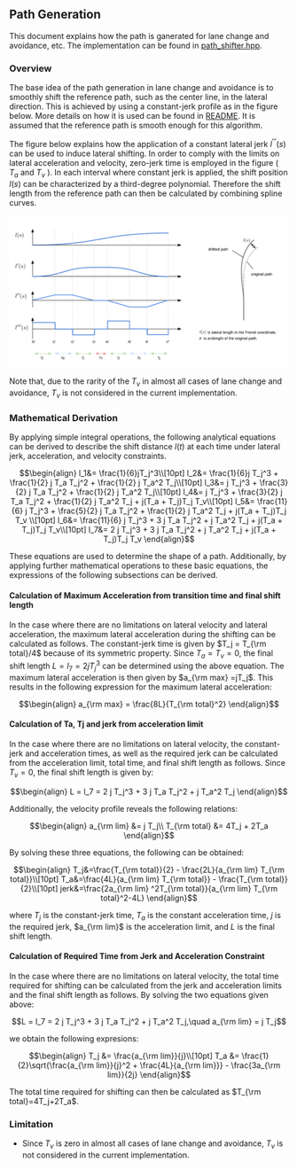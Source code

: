## Path Generation

This document explains how the path is ganerated for lane change and avoidance, etc. The implementation can be found in [path_shifter.hpp](https://github.com/autowarefoundation/autoware.universe/blob/main/planning/behavior_path_planner/include/behavior_path_planner/scene_module/utils/path_shifter.hpp).

### Overview

The base idea of the path generation in lane change and avoidance is to smoothly shift the reference path, such as the center line, in the lateral direction. This is achieved by using a constant-jerk profile as in the figure below. More details on how it is used can be found in [README](https://github.com/autowarefoundation/autoware.universe/blob/main/planning/behavior_path_planner/README.md). It is assumed that the reference path is smooth enough for this algorithm.

The figure below explains how the application of a constant lateral jerk $l^{'''}(s)$ can be used to induce lateral shifting. In order to comply with the limits on lateral acceleration and velocity, zero-jerk time is employed in the figure ( $T_a$ and $T_v$ ). In each interval where constant jerk is applied, the shift position $l(s)$ can be characterized by a third-degree polynomial. Therefore the shift length from the reference path can then be calculated by combining spline curves.

<p align="center">
  <img src="./image/path_shifter.png" width="800">
</p>

Note that, due to the rarity of the $T_v$ in almost all cases of lane change and avoidance, $T_v$ is not considered in the current implementation.

### Mathematical Derivation

By applying simple integral operations, the following analytical equations can be derived to describe the shift distance $l(t)$ at each time under lateral jerk, acceleration, and velocity constraints.

```math
\begin{align}
l_1&= \frac{1}{6}jT_j^3\\[10pt]
l_2&= \frac{1}{6}j T_j^3 + \frac{1}{2} j T_a T_j^2 + \frac{1}{2} j T_a^2 T_j\\[10pt]
l_3&= j  T_j^3 + \frac{3}{2} j T_a T_j^2 + \frac{1}{2} j T_a^2 T_j\\[10pt]
l_4&= j T_j^3 + \frac{3}{2} j T_a T_j^2 + \frac{1}{2} j T_a^2 T_j + j(T_a + T_j)T_j T_v\\[10pt]
l_5&= \frac{11}{6} j T_j^3 + \frac{5}{2} j T_a T_j^2 + \frac{1}{2} j T_a^2 T_j + j(T_a + T_j)T_j T_v \\[10pt]
l_6&= \frac{11}{6} j T_j^3 + 3 j T_a T_j^2 + j T_a^2 T_j + j(T_a + T_j)T_j T_v\\[10pt]
l_7&= 2 j T_j^3 + 3 j T_a T_j^2 + j T_a^2 T_j + j(T_a + T_j)T_j T_v
\end{align}
```

These equations are used to determine the shape of a path. Additionally, by applying further mathematical operations to these basic equations, the expressions of the following subsections can be derived.

#### Calculation of Maximum Acceleration from transition time and final shift length

In the case where there are no limitations on lateral velocity and lateral acceleration, the maximum lateral acceleration during the shifting can be calculated as follows. The constant-jerk time is given by $T_j = T_{\rm total}/4$ because of its symmetric property. Since $T_a=T_v=0$, the final shift length $L=l_7=2jT_j^3$ can be determined using the above equation. The maximum lateral acceleration is then given by $a_{\rm max} =jT_j$. This results in the following expression for the maximum lateral acceleration:

```math
\begin{align}
a_{\rm max}  = \frac{8L}{T_{\rm total}^2}
\end{align}
```

#### Calculation of Ta, Tj and jerk from acceleration limit

In the case where there are no limitations on lateral velocity, the constant-jerk and acceleration times, as well as the required jerk can be calculated from the acceleration limit, total time, and final shift length as follows. Since $T_v=0$, the final shift length is given by:

```math
\begin{align}
L = l_7 = 2 j T_j^3 + 3 j T_a T_j^2 + j T_a^2 T_j
\end{align}
```

Additionally, the velocity profile reveals the following relations:

```math
\begin{align}
a_{\rm lim} &= j T_j\\
T_{\rm total} &= 4T_j + 2T_a
\end{align}
```

By solving these three equations, the following can be obtained:

```math
\begin{align}
T_j&=\frac{T_{\rm total}}{2} - \frac{2L}{a_{\rm lim} T_{\rm total}}\\[10pt]
T_a&=\frac{4L}{a_{\rm lim} T_{\rm total}} - \frac{T_{\rm total}}{2}\\[10pt]
jerk&=\frac{2a_{\rm lim} ^2T_{\rm total}}{a_{\rm lim} T_{\rm total}^2-4L}
\end{align}
```

where $T_j$ is the constant-jerk time, $T_a$ is the constant acceleration time, $j$ is the required jerk, $a_{\rm lim}$ is the acceleration limit, and $L$ is the final shift length.

#### Calculation of Required Time from Jerk and Acceleration Constraint

In the case where there are no limitations on lateral velocity, the total time required for shifting can be calculated from the jerk and acceleration limits and the final shift length as follows. By solving the two equations given above:

```math
L = l_7 = 2 j T_j^3 + 3 j T_a T_j^2 + j T_a^2 T_j,\quad a_{\rm lim} = j T_j
```

we obtain the following expresions:

```math
\begin{align}
T_j &= \frac{a_{\rm lim}}{j}\\[10pt]
T_a &= \frac{1}{2}\sqrt{\frac{a_{\rm lim}}{j}^2 + \frac{4L}{a_{\rm lim}}} - \frac{3a_{\rm lim}}{2j}
\end{align}
```

The total time required for shifting can then be calculated as $T_{\rm total}=4T_j+2T_a$.

### Limitation

- Since $T_v$ is zero in almost all cases of lane change and avoidance, $T_v$ is not considered in the current implementation.
